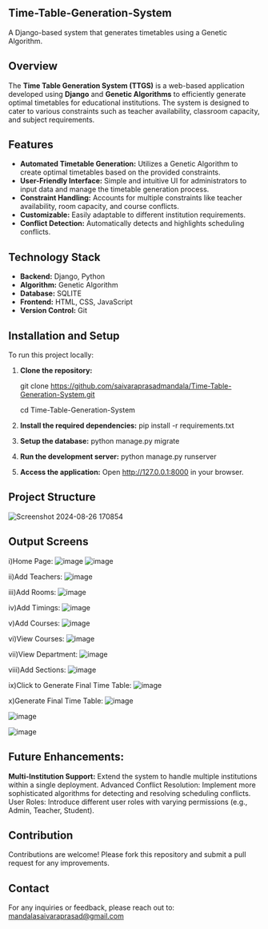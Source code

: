 ## **Time-Table-Generation-System**
A Django-based system that generates timetables using a Genetic Algorithm.

## **Overview**

The **Time Table Generation System (TTGS)** is a web-based application developed using **Django** and **Genetic Algorithms** to efficiently generate optimal timetables for educational institutions. The system is designed to cater to various constraints such as teacher availability, classroom capacity, and subject requirements.


## **Features**

- **Automated Timetable Generation:** Utilizes a Genetic Algorithm to create optimal timetables based on the provided constraints.
- **User-Friendly Interface:** Simple and intuitive UI for administrators to input data and manage the timetable generation process.
- **Constraint Handling:** Accounts for multiple constraints like teacher availability, room capacity, and course conflicts.
- **Customizable:** Easily adaptable to different institution requirements.
- **Conflict Detection:** Automatically detects and highlights scheduling conflicts.

## **Technology Stack**

- **Backend:** Django, Python
- **Algorithm:** Genetic Algorithm
- **Database:** SQLITE
- **Frontend:** HTML, CSS, JavaScript
- **Version Control:** Git

## **Installation and Setup**

To run this project locally:

1. **Clone the repository:**
   
   git clone https://github.com/saivaraprasadmandala/Time-Table-Generation-System.git
   
   cd Time-Table-Generation-System
3. **Install the required dependencies:** pip install -r requirements.txt
4. **Setup the database:** python manage.py migrate
5. **Run the development server:** python manage.py runserver
6. **Access the application:** Open http://127.0.0.1:8000 in your browser.

## **Project Structure**

![Screenshot 2024-08-26 170854](https://github.com/user-attachments/assets/d4a34c86-e6c7-4703-9698-ace3d775207d)

## **Output Screens**

i)Home Page:
![image](https://github.com/user-attachments/assets/f1d91aca-bb05-45e1-8b30-826da5ff4ca7)
![image](https://github.com/user-attachments/assets/2c93fd19-b9a1-461b-a147-4b64a45b0476)

ii)Add Teachers:
![image](https://github.com/user-attachments/assets/52b71802-948b-4b36-9730-78cefc399d74)

iii)Add Rooms:
![image](https://github.com/user-attachments/assets/58d0bbaa-ab8f-4869-bc3d-695a1653791b)

iv)Add Timings:
![image](https://github.com/user-attachments/assets/a8f72a09-3eb8-42bb-a1fa-a8c7603aba7d)

v)Add Courses:
![image](https://github.com/user-attachments/assets/63d797ab-4213-484e-831a-cd46eacc755c)

vi)View Courses:
![image](https://github.com/user-attachments/assets/24739e6e-e359-41c4-98cc-652ffd8321be)

vii)View Department:
![image](https://github.com/user-attachments/assets/4d01bec6-7d5b-4907-ba95-f7fc33228bda)

viii)Add Sections:
![image](https://github.com/user-attachments/assets/78b27b26-3dba-4e93-add0-9d074dca953c)

ix)Click to Generate Final Time Table:
![image](https://github.com/user-attachments/assets/877798c4-f9bd-4fc8-a020-2d3105a5caa8)

x)Generate Final Time Table:
![image](https://github.com/user-attachments/assets/77c46e8c-01fa-4526-822b-ec03851b5021)

![image](https://github.com/user-attachments/assets/b971588e-c2df-4e86-96aa-9879f8632530)

![image](https://github.com/user-attachments/assets/c25cc87d-aed2-4fc1-87aa-15d63750f2aa)


##

## **Future Enhancements**:

**Multi-Institution Support:** Extend the system to handle multiple institutions within a single deployment.
Advanced Conflict Resolution: Implement more sophisticated algorithms for detecting and resolving scheduling conflicts.
User Roles: Introduce different user roles with varying permissions (e.g., Admin, Teacher, Student).

## **Contribution**

Contributions are welcome! Please fork this repository and submit a pull request for any improvements.

## **Contact**
For any inquiries or feedback, please reach out to: mandalasaivaraprasad@gmail.com

